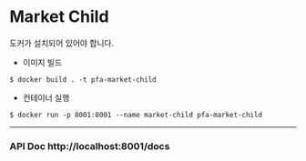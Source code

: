 # Market Child

도커가 설치되어 있어야 합니다.
- 이미지 빌드
```shell
$ docker build . -t pfa-market-child
```
- 컨테이너 실행
```shell
$ docker run -p 8001:8001 --name market-child pfa-market-child
```
---
### API Doc http://localhost:8001/docs
